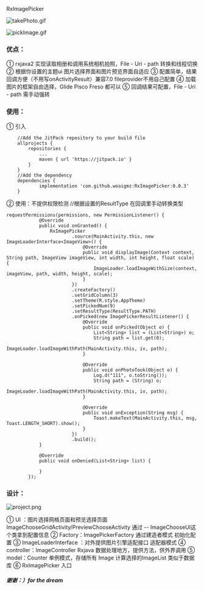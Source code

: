
RxImagePicker

![takePhoto.gif](https://upload-images.jianshu.io/upload_images/8886407-d5ba5d648394eb06.gif?imageMogr2/auto-orient/strip)

![pickImage.gif](https://upload-images.jianshu.io/upload_images/8886407-8051a2779827a117.gif?imageMogr2/auto-orient/strip)

### 优点：
① rxjava2 实现读取相册和调用系统相机拍照，File - Uri - path 转换和线程切换
② 根据你设置的主题ui 图片选择界面和图片预览界面自适应
③ 配置简单，结果回调方便（不用写onActivityResult）兼容7.0 fileprovider不用自己配置
④ 加载图片的框架自由选择，Glide Pisco Freso 都可以
⑤ 回调结果可配置，File - Uri - path 需手动强转
### 使用：
① 引入
```
    //Add the JitPack repository to your build file
	allprojects {
		repositories {
			...
			maven { url 'https://jitpack.io' }
		}
	}
    //Add the dependency
    dependencies {
	        implementation 'com.github.woaigmz:RxImagePicker:0.0.3'
	}
```
② 使用：不提供权限检测 //根据设置的ResultType 在回调里手动转换类型
```
requestPermissions(permissions, new PermissionListener() {
            @Override
            public void onGranted() {
                RxImagePicker
                        .source(MainActivity.this, new ImageLoaderInterface<ImageView>() {
                            @Override
                            public void displayImage(Context context, String path, ImageView imageView, int width, int height, float scale) {
                                ImageLoader.loadImageWithSize(context, imageView, path, width, height, scale);
                            }
                        })
                        .createFactory()
                        .setGridColumn(3)
                        .setTheme(R.style.AppTheme)
                        .setPickedNum(9)
                        .setResultType(ResultType.PATH)
                        .onPicked(new ImagePickerResultListener() {
                            @Override
                            public void onPicked(Object o) {
                                List<String> list = (List<String>) o;
                                String path = list.get(0);
                                ImageLoader.loadImageWithPath(MainActivity.this, iv, path);
                            }

                            @Override
                            public void onPhotoTook(Object o) {
                                Log.d("111", o.toString());
                                String path = (String) o;
                                ImageLoader.loadImageWithPath(MainActivity.this, iv, path);
                            }

                            @Override
                            public void onException(String msg) {
                                Toast.makeText(MainActivity.this, msg, Toast.LENGTH_SHORT).show();
                            }
                        })
                        .build();
            }

            @Override
            public void onDenied(List<String> list) {

            }
        });
```
### 设计：
![project.png](https://upload-images.jianshu.io/upload_images/8886407-2c8eceabde959d91.png?imageMogr2/auto-orient/strip%7CimageView2/2/w/1240)

① UI ：图片选择网格页面和预览选择页面 ImageChooseGridActivity/PreviewChooseActivity 通过 -- ImageChooseUI这个类拿到配置信息
② Factory：ImagePickerFactory 通过建造者模式 初始化配置
③ ImageLoaderInterface ：对外提供图片引擎适配接口 适配器模式
④ controller：ImageController Rxjava 数据处理地方，提供方法，供外界调用
⑤ model：Counter 单例模式，存储所有 Image 计算选择的ImageList 类似于数据库
⑥ RxImagePicker 入口

##### 谢谢：）for the dream
